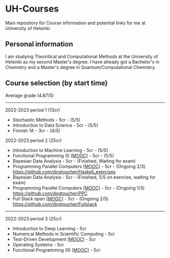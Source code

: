 # UH-Courses
Main repository for Course information and potential links for me at University of Helsinki.

## Personal information
I am studying Theoritical and Computational Methods at the University of Helsinki as my second Master's degree. I have already got a Bachelor's in Chemistry and a Master's degree in Quantum/Computational Chemistry.

## Course selection (by start time)

Average grade (4.87/5)

---

2022-2023 period 1 (13cr)
- Stochastic Methods - 5cr - (5/5)
- Introduction to Data Science - 5cr - (5/5)
- Finnish 1A - 3cr - (4/5)

2022-2023 period 2 (25cr)
- Introduction to Machine Learning - 5cr - (5/5)
- Functional Programming (I) [(MOOC)](https://haskell.mooc.fi/) - 5cr - (5/5)
- Bayesian Data Analysis - 5cr - (Finished, Waiting for exam)
- Programming Parallel Computers [(MOOC)](https://ppc.cs.aalto.fi/) - 5cr - (Ongoing 2/3)
  https://github.com/dogtoucher/Haskell_exercises
- Bayesian Data Analysis - 5cr - (Finished, 5/5 on exercise, waiting for exam)
- Programming Parallel Computers [(MOOC)](https://ppc.cs.aalto.fi/) - 5cr - (Ongoing 1/3)
  https://github.com/dogtoucher/PPC
- Full Stack open [(MOOC)](https://fullstackopen.com/en/) - 5cr - (Ongoing 2/5)
  https://github.com/dogtoucher/Fullstack
---

2022-2023 period 3 (25cr)
- Introduction to Deep Learning - 5cr
- Numerical Methods in Scientific Computing - 5cr
- Test-Driven Development [(MOOC)](https://tdd.mooc.fi/) - 5cr
- Operating Systems - 5cr
- Functional Programming (II) [(MOOC)](https://haskell.mooc.fi/) - 5cr
